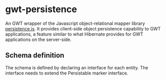 gwt-persistence
===============

An GWT wrapper of the Javascript object-relational mapper library [persistence.js](http://github.com/zefhemel/persistencejs). It provides client-side object persistence capability to GWT applications, a feature similar to what Hibernate provides for GWT applications on the server-side.

Schema definition
-----------------

The schema is defined by declaring an interface for each entity. The interface needs to extend the Persistable marker interface. 

